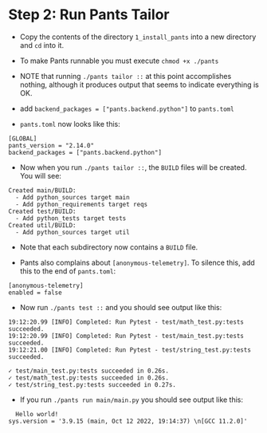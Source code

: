 # Step 2: Run Pants Tailor

- Copy the contents of the directory `1_install_pants` into a new directory and
  `cd` into it.

- To make Pants runnable you must execute `chmod +x ./pants`

- NOTE that running `./pants tailor ::` at this point accomplishes nothing,
  although it produces output that seems to indicate everything is OK.

- add `backend_packages = ["pants.backend.python"]` to `pants.toml`

- `pants.toml` now looks like this:

```
[GLOBAL]
pants_version = "2.14.0"
backend_packages = ["pants.backend.python"]
```

- Now when you run `./pants tailor ::`, the `BUILD` files will be
  created. You will see:

```
Created main/BUILD:
  - Add python_sources target main
  - Add python_requirements target reqs
Created test/BUILD:
  - Add python_tests target tests
Created util/BUILD:
  - Add python_sources target util
```

- Note that each subdirectory now contains a `BUILD` file.

- Pants also complains about `[anonymous-telemetry]`. To silence this,
  add this to the end of `pants.toml`:

```
[anonymous-telemetry]
enabled = false
```

- Now run `./pants test ::` and you should see output like this:
```
19:12:20.99 [INFO] Completed: Run Pytest - test/math_test.py:tests succeeded.
19:12:20.99 [INFO] Completed: Run Pytest - test/main_test.py:tests succeeded.
19:12:21.00 [INFO] Completed: Run Pytest - test/string_test.py:tests succeeded.

✓ test/main_test.py:tests succeeded in 0.26s.
✓ test/math_test.py:tests succeeded in 0.26s.
✓ test/string_test.py:tests succeeded in 0.27s.
```

- If you run `./pants run main/main.py` you should see output like this:
```
  Hello world!
sys.version = '3.9.15 (main, Oct 12 2022, 19:14:37) \n[GCC 11.2.0]'
```
